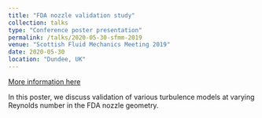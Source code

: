 ```yaml
---
title: "FDA nozzle validation study"
collection: talks
type: "Conference poster presentation"
permalink: /talks/2020-05-30-sfmm-2019
venue: "Scottish Fluid Mechanics Meeting 2019"
date: 2020-05-30
location: "Dundee, UK"
---
```


[More information here](https://www.researchgate.net/publication/359872858_FDA_Nozzle_Validation_Study)

In this poster, we discuss validation of various turbulence models at varying Reynolds number in the FDA nozzle geometry.
